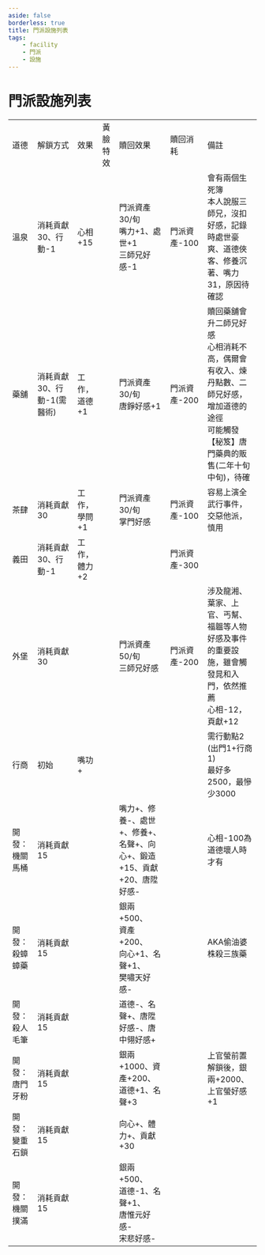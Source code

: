 ```yaml
---
aside: false
borderless: true
title: 門派設施列表
tags:
    - facility
    - 門派
    - 設施
---
```


# 門派設施列表

<table>
    <tr>
        <td>道德</td>
        <td>解鎖方式</td>
        <td>效果</td>
        <td>黃臉特效</td>
        <td>贖回效果</td>
        <td>贖回消耗</td>
        <td>備註</td>
    </tr>
    <tr>
        <td>溫泉</td>
        <td>消耗貢獻30、行動-1</td>
        <td>心相+15</td>
        <td></td>
        <td>門派資產30/旬<br>嘴力+1、處世+1<br>三師兄好感-1</td>
        <td>門派資產-100</td>
        <td>會有兩個生死簿<br>本人說服三師兄，沒扣好感，記錄時處世豪爽、道德俠客、修養沉著、嘴力31，原因待確認</td>
    </tr>
    <tr>
        <td>藥舖</td>
        <td>消耗貢獻30、行動-1(需醫術)</td>
        <td>工作，道德+1</td>
        <td></td>
        <td>門派資產30/旬<br>唐錚好感+1</td>
        <td>門派資產-200</td>
        <td>贖回藥舖會升二師兄好感<br>心相消耗不高，偶爾會有收入、煉丹點數、二師兄好感，增加道德的途徑<br>可能觸發【秘笈】唐門藥典的販售(二年十旬中旬)，待確</td>
    </tr>
    <tr>
        <td>茶肆</td>
        <td>消耗貢獻30</td>
        <td>工作，學問+1</td>
        <td></td>
        <td>門派資產30/旬<br>掌門好感</td>
        <td>門派資產-100</td>
        <td>容易上演全武行事件，交惡他派，慎用</td>
    </tr>
    <tr>
        <td>義田</td>
        <td>消耗貢獻30、行動-1</td>
        <td>工作，體力+2</td>
        <td></td>
        <td></td>
        <td>門派資產-300</td>
        <td></td>
    </tr>
    <tr>
        <td>外堡</td>
        <td>消耗貢獻30</td>
        <td></td>
        <td></td>
        <td>門派資產50/旬<br>三師兄好感</td>
        <td>門派資產-200</td>
        <td>涉及龍湘、葉家、上官、丐幫、福韞等人物好感及事件的重要設施，雖會觸發晁和入門，依然推薦<br>心相-12，頁獻+12</td>
    </tr>
    <tr>
        <td>行商</td>
        <td>初始</td>
        <td>嘴功+</td>
        <td></td>
        <td></td>
        <td></td>
        <td>需行動點2 (出門1+行商1)<br>最好多2500，最慘少3000</td>
    </tr>
    <tr>
        <td>開發：機關馬桶</td>
        <td>消耗貢獻15</td>
        <td></td>
        <td></td>
        <td>嘴力+、修養-、處世+、修養+、名聲+、向心+、鍛造+15、貢獻+20、唐陞好感-</td>
        <td></td>
        <td>心相-100為道德壞人時才有<br></td>
    </tr>
    <tr>
        <td>開發：殺蟑蟑藥</td>
        <td>消耗貢獻15</td>
        <td></td>
        <td></td>
        <td>銀兩+500、<br>資產+200、<br>向心+1、名聲+1、<br>樊嘯天好感-</td>
        <td></td>
        <td>AKA偷油婆株殺三族藥</td>
    </tr>
    <tr>
        <td>開發：殺人毛筆</td>
        <td>消耗貢獻15</td>
        <td></td>
        <td></td>
        <td>道德-、名聲+、唐陞好感-、唐中翎好感+</td>
        <td></td>
        <td></td>
    </tr>
    <tr>
        <td>開發：唐門牙粉</td>
        <td>消耗貢獻15</td>
        <td></td>
        <td></td>
        <td>銀兩+1000、資產+200、道德+1、名聲+3</td>
        <td></td>
        <td>上官螢前置解鎖後，銀兩+2000、上官螢好感+1</td>
    </tr>
    <tr>
        <td>開發：變重石鎖</td>
        <td>消耗貢獻15</td>
        <td></td>
        <td></td>
        <td>向心+、體力+、貢獻+30</td>
        <td></td>
        <td></td>
    </tr>
    <tr>
        <td>開發：機關撲滿</td>
        <td>消耗貢獻15</td>
        <td></td>
        <td></td>
        <td>銀兩+500、<br>道德-1、名聲+1、<br>唐惟元好感-<br>宋悲好感-</td>
        <td></td>
        <td></td>
    </tr>
</table>
